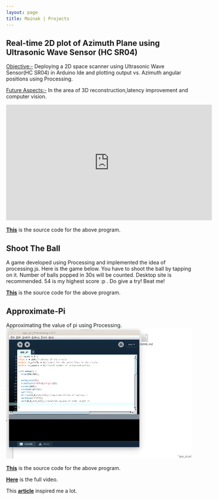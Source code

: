 ```yaml
---
layout: page
title: Mainak | Projects
---
```

## Real-time 2D plot of Azimuth Plane using Ultrasonic Wave Sensor (HC SR04)

<p><u>Objective:-</u> Deploying a 2D space scanner using Ultrasonic Wave Sensor(HC SR04) in Arduino Ide and plotting output vs. Azimuth angular positions using Processing.</p>
<p><u>Future Aspects:-</u> In the area of 3D reconstruction,latency improvement and computer vision.</p>
<iframe width="560" height="315" src="https://www.youtube.com/embed/nc9N5fQh0Is" frameborder="0" allow="autoplay; encrypted-media" allowfullscreen></iframe>
<p>
			   	 <strong><span style="color:black"><a href="https://github.com/mpalrocks/Real-time-2D-plot-of-Azimuth-Plane-using-Ultrasonic-Wave-Sensor">This</a></span></strong> is the source code for the above program.
			</p>


## Shoot The Ball

A game developed using Processing and implemented the idea of processing.js. Here is the game below. You have to shoot the ball by tapping on it. Number of balls popped in 30s will be counted. Desktop site is recommended. 54 is my highest score :p . Do give a try! Beat me!

<meta charset="utf-8" />
		
<script src="./processing.js"></script>


<canvas id="PopGame" data-processing-sources="PopGame.pde" 
		width="500" height="500">
	
</canvas> 			

<p>
			   	 <strong><span style="color:black"><a href="https://github.com/mpalrocks/Shoot-The-Ball">This</a></span></strong> is the source code for the above program.
			</p>



## Approximate-Pi

Approximating the value of pi using Processing.
![Gif](/final_gif.gif)

<p>
			   	 <strong><span style="color:black"><a href="https://github.com/mpalrocks/Approximate-Pi">This</a></span></strong> is the source code for the above program.
			</p>
<p>
			   	 <strong><span style="color:black"><a href="https://www.youtube.com/watch?v=9_CuOAfGl7I">Here</a></span></strong> is the full video.
			</p>            
<p>
			   	This <strong><span style="color:black"><a href="http://www.physics.ohio-state.edu/%7Eorban/math_coding/pi_graphical/index.html">article</a></span></strong> inspired me a lot.
			</p>            


